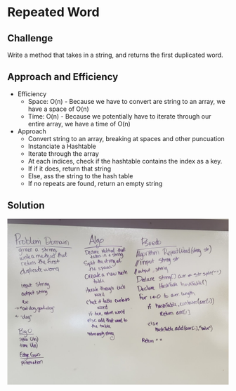 # Repeated Word

## Challenge
Write a method that takes in a string, and returns the first duplicated word.

## Approach and Efficiency 
- Efficiency
	- Space: O(n) - Because we have to convert are string to an array, we have a space of O(n)
	- Time: O(n) - Because we potentially have to iterate through our entire array, we have a time of O(n)
- Approach
	- Convert string to an array, breaking at spaces and other puncuation
	- Instanciate a Hashtable
	- Iterate through the array
	- At each indices, check if the hashtable contains the index as a key.
	- If if it does, return that string
	- Else, ass the string to the hash table
	- If no repeats are found, return an empty string

## Solution
![whiteboard solution](../../Assets/whiteboard_26.jpg)
